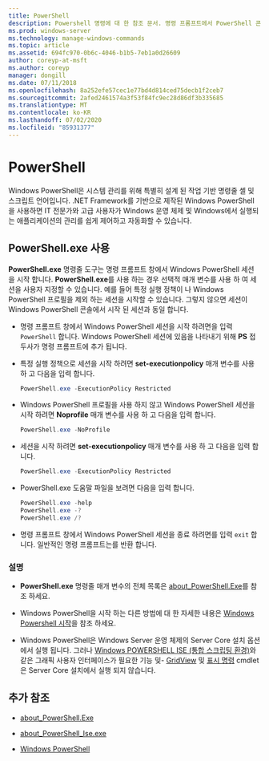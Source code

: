 ```yaml
---
title: PowerShell
description: Powershell 명령에 대 한 참조 문서. 명령 프롬프트에서 PowerShell 콘솔을 엽니다.
ms.prod: windows-server
ms.technology: manage-windows-commands
ms.topic: article
ms.assetid: 694fc970-0b6c-4046-b1b5-7eb1a0d26609
author: coreyp-at-msft
ms.author: coreyp
manager: dongill
ms.date: 07/11/2018
ms.openlocfilehash: 8a252efe57cec1e77bd4d814ced75decb1f2ceb7
ms.sourcegitcommit: 2afed2461574a3f53f84fc9ec28d86df3b335685
ms.translationtype: MT
ms.contentlocale: ko-KR
ms.lasthandoff: 07/02/2020
ms.locfileid: "85931377"
---
```

# <a name="powershell"></a>PowerShell

Windows PowerShell은 시스템 관리를 위해 특별히 설계 된 작업 기반 명령줄 셸 및 스크립트 언어입니다. .NET Framework를 기반으로 제작된 Windows PowerShell을 사용하면 IT 전문가와 고급 사용자가 Windows 운영 체제 및 Windows에서 실행되는 애플리케이션의 관리를 쉽게 제어하고 자동화할 수 있습니다.

## <a name="using-powershellexe"></a>PowerShell.exe 사용

**PowerShell.exe** 명령줄 도구는 명령 프롬프트 창에서 Windows PowerShell 세션을 시작 합니다. **PowerShell.exe**를 사용 하는 경우 선택적 매개 변수를 사용 하 여 세션을 사용자 지정할 수 있습니다. 예를 들어 특정 실행 정책이 나 Windows PowerShell 프로필을 제외 하는 세션을 시작할 수 있습니다. 그렇지 않으면 세션이 Windows PowerShell 콘솔에서 시작 된 세션과 동일 합니다.

- 명령 프롬프트 창에서 Windows PowerShell 세션을 시작 하려면을 입력 `PowerShell` 합니다. Windows PowerShell 세션에 있음을 나타내기 위해 **PS** 접두사가 명령 프롬프트에 추가 됩니다.

- 특정 실행 정책으로 세션을 시작 하려면 **set-executionpolicy** 매개 변수를 사용 하 고 다음을 입력 합니다.

    ```powershell
    PowerShell.exe -ExecutionPolicy Restricted
    ```

- Windows PowerShell 프로필을 사용 하지 않고 Windows PowerShell 세션을 시작 하려면 **Noprofile** 매개 변수를 사용 하 고 다음을 입력 합니다.

    ```powershell
    PowerShell.exe -NoProfile
    ```

- 세션을 시작 하려면 **set-executionpolicy** 매개 변수를 사용 하 고 다음을 입력 합니다.

    ```powershell
    PowerShell.exe -ExecutionPolicy Restricted
    ```

- PowerShell.exe 도움말 파일을 보려면 다음을 입력 합니다.

    ```powershell
    PowerShell.exe -help
    PowerShell.exe -?
    PowerShell.exe /?
    ```

- 명령 프롬프트 창에서 Windows PowerShell 세션을 종료 하려면를 입력 `exit` 합니다. 일반적인 명령 프롬프트는를 반환 합니다.

### <a name="remarks"></a>설명

- **PowerShell.exe** 명령줄 매개 변수의 전체 목록은 [about_PowerShell.Exe](https://docs.microsoft.com/powershell/module/microsoft.powershell.core/about/about_powershell_exe)를 참조 하세요.

- Windows PowerShell을 시작 하는 다른 방법에 대 한 자세한 내용은 [Windows Powershell 시작](https://docs.microsoft.com/powershell/scripting/windows-powershell/starting-windows-powershell)을 참조 하세요.

- Windows PowerShell은 Windows Server 운영 체제의 Server Core 설치 옵션에서 실행 됩니다. 그러나 [Windows POWERSHELL ISE (통합 스크립팅 환경)](https://docs.microsoft.com/previous-versions//hh849182(v=technet.10))와 같은 그래픽 사용자 인터페이스가 필요한 기능 및- [GridView](https://docs.microsoft.com/powershell/module/microsoft.powershell.utility/out-gridview) 및 [표시 명령](https://docs.microsoft.com/powershell/module/Microsoft.PowerShell.Utility/Show-Command) cmdlet은 Server Core 설치에서 실행 되지 않습니다.

## <a name="additional-references"></a>추가 참조

- [about_PowerShell.Exe](https://docs.microsoft.com/powershell/module/microsoft.powershell.core/about/about_powershell_exe)

- [about_PowerShell_Ise.exe](https://docs.microsoft.com/powershell/module/microsoft.powershell.core/about/about_powershell_ise_exe)

- [Windows PowerShell](https://docs.microsoft.com/powershell/)
